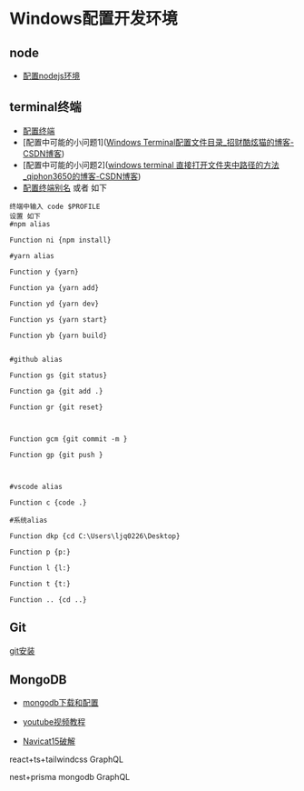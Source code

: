 
# Windows配置开发环境

## node  
+ [配置nodejs环境](https://zhuanlan.zhihu.com/p/442215189)


## terminal终端

+ [配置终端](https://juejin.cn/post/7119141141152268301)
+ [配置中可能的小问题1]([Windows Terminal配置文件目录_招财酷炫猫的博客-CSDN博客](https://blog.csdn.net/qq_22186119/article/details/115752489))
+ [配置中可能的小问题2]([windows terminal 直接打开文件夹中路径的方法_qiphon3650的博客-CSDN博客](https://blog.csdn.net/qiphon3650/article/details/109861340))
+ [配置终端别名](https://segmentfault.com/a/1190000015928399)    或者 如下
```
终端中输入 code $PROFILE
设置 如下
#npm alias

Function ni {npm install}

#yarn alias

Function y {yarn}

Function ya {yarn add}

Function yd {yarn dev}

Function ys {yarn start}

Function yb {yarn build}


#github alias

Function gs {git status}

Function ga {git add .}

Function gr {git reset}

  

Function gcm {git commit -m }

Function gp {git push }

  

#vscode alias

Function c {code .}

#系统alias

Function dkp {cd C:\Users\ljq0226\Desktop}

Function p {p:}

Function l {l:}

Function t {t:}

Function .. {cd ..}
```


## Git


[git安装](https://blog.csdn.net/zt1519/article/details/81712619)


## MongoDB

+ [mongodb下载和配置](https://blog.csdn.net/zy_tender/article/details/123249334)

+ [youtube视频教程](https://www.youtube.com/watch?v=oC6sKlhz0OE)

+ [Navicat15破解](https://www.jb51.net/database/834024.html#downintro2)



react+ts+tailwindcss  GraphQL

nest+prisma mongodb GraphQL 



